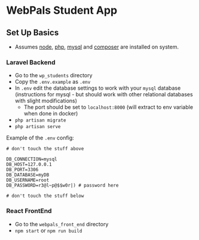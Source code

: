 # WebPals Student App

## Set Up Basics

- Assumes [node](https://nodejs.org/en/), [php](https://www.php.net/manual/en/install.php), [mysql](https://dev.mysql.com/downloads/installer/) and [composer](https://getcomposer.org/) are installed on system.

### Laravel Backend

- Go to the `wp_students` directory
- Copy the `.env.example` as `.env`
- In `.env` edit the database settings to work with your `mysql` database (instructions for mysql - but should work with other relational databases with slight modifications)
    - The port should be set to `localhost:8000` (will extract to env variable when done in docker)
- `php artisan migrate`
- `php artisan serve`

Example of the `.env` config:

```
# don't touch the stuff above

DB_CONNECTION=mysql
DB_HOST=127.0.0.1
DB_PORT=3306
DB_DATABASE=myDB
DB_USERNAME=root
DB_PASSWORD=r3@l~p@$$w0r|) # password here

# don't touch the stuff below
```

### React FrontEnd

- Go to the `webpals_front_end` directory
- `npm start` or `npm run build`